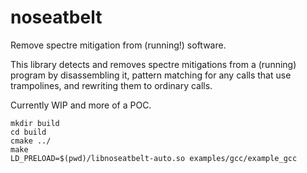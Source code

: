 noseatbelt
==========

Remove spectre mitigation from (running!) software.

This library detects and removes spectre mitigations from a (running) program
by disassembling it, pattern matching for any calls that use trampolines, and rewriting
them to ordinary calls.

Currently WIP and more of a POC.

```
mkdir build
cd build
cmake ../
make
LD_PRELOAD=$(pwd)/libnoseatbelt-auto.so examples/gcc/example_gcc
```
